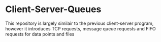 # Client-Server-Queues
 This repository is largely similair to the previous client-server program, however it introduces TCP requests, message queue requests and FIFO requests for data points and files
